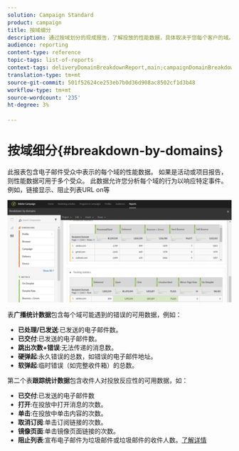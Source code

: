 ```yaml
---
solution: Campaign Standard
product: campaign
title: 按域细分
description: 通过按域划分的现成报告，了解投放的性能数据，具体取决于您每个客户的域。
audience: reporting
content-type: reference
topic-tags: list-of-reports
context-tags: deliveryDomainBreakdownReport,main;campaignDomainBreakdownReport,main;programDomainBreakdownReport,main
translation-type: tm+mt
source-git-commit: 501f52624ce253eb7b0d36d908ac8502cf1d3b48
workflow-type: tm+mt
source-wordcount: '235'
ht-degree: 3%

---
```



# 按域细分{#breakdown-by-domains}

此报表包含电子邮件受众中表示的每个域的性能数据。 如果是活动或项目报告，则性能数据可用于多个受众。 此数据允许您分析每个域的行为以响应特定事件。 例如，链接显示、阻止列表URL on等

![](assets/delivery_reports_6.png)

表&#x200B;**广播统计数据**&#x200B;包含每个域可能遇到的错误的可用数据，例如：

* **已处理/已发送**:已发送的电子邮件数。
* **已交付**:已发送的电子邮件数。
* **跳出次数+错误**:无法传递的消息数。
* **硬弹起**:永久错误的总数，如错误的电子邮件地址。
* **软弹起**:临时错误（如完整收件箱）的总数。

第二个表&#x200B;**跟踪统计数据**&#x200B;包含收件人对投放反应性的可用数据，如：

* **已交付**:已发送的电子邮件数
* **打开**:在投放中打开消息的次数。
* **单击**:在投放中单击内容的次数。
* **取消订阅**:单击订阅链接的次数。
* **镜像页面**:单击镜像页面链接的次数。
* **阻止列表**:宣布电子邮件为垃圾邮件或垃圾邮件的收件人数。[了解详情](../../audiences/using/about-opt-in-and-opt-out-in-campaign.md)

